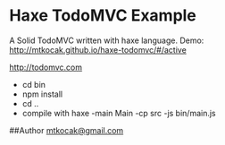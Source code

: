 # Haxe TodoMVC Example
A Solid TodoMVC written with haxe language.
Demo: http://mtkocak.github.io/haxe-todomvc/#/active

http://todomvc.com

- cd bin
- npm install
- cd ..
- compile with haxe -main Main -cp src -js bin/main.js

##Author
mtkocak@gmail.com

